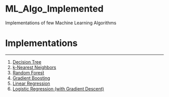 # ML_Algo_Implemented
Implementations of few Machine Learning Algorithms


# Implementations
----------------------------------------------------------------------------------------
1) [Decision Tree](./DecisionTree)
2) [k-Nearest Neighbors](./KNN)
3) [Random Forest](./RandomForest)
4) [Gradient Boosting](./GradientBoosting)
5) [Linear Regression](./Linear_Regression)
6) [Logistic Regression (with Gradient Descent)](./Logistic_Regression)
